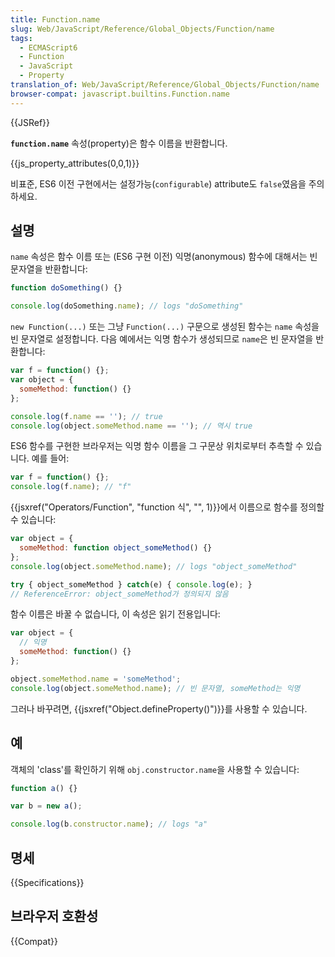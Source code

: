 ```yaml
---
title: Function.name
slug: Web/JavaScript/Reference/Global_Objects/Function/name
tags:
  - ECMAScript6
  - Function
  - JavaScript
  - Property
translation_of: Web/JavaScript/Reference/Global_Objects/Function/name
browser-compat: javascript.builtins.Function.name
---
```

{{JSRef}}

**`function.name`** 속성(property)은 함수 이름을 반환합니다.

{{js_property_attributes(0,0,1)}}

비표준, ES6 이전 구현에서는 설정가능(`configurable`) attribute도 `false`였음을 주의하세요.

## 설명

`name` 속성은 함수 이름 또는 (ES6 구현 이전) 익명(anonymous) 함수에 대해서는 빈 문자열을 반환합니다:

```js
function doSomething() {}

console.log(doSomething.name); // logs "doSomething"
```

`new Function(...)` 또는 그냥 `Function(...)` 구문으로 생성된 함수는 `name` 속성을 빈 문자열로 설정합니다. 다음 예에서는 익명 함수가 생성되므로 `name`은 빈 문자열을 반환합니다:

```js
var f = function() {};
var object = {
  someMethod: function() {}
};

console.log(f.name == ''); // true
console.log(object.someMethod.name == ''); // 역시 true
```

ES6 함수를 구현한 브라우저는 익명 함수 이름을 그 구문상 위치로부터 추측할 수 있습니다. 예를 들어:

```js
var f = function() {};
console.log(f.name); // "f"
```

{{jsxref("Operators/Function", "function 식", "", 1)}}에서 이름으로 함수를 정의할 수 있습니다:

```js
var object = {
  someMethod: function object_someMethod() {}
};
console.log(object.someMethod.name); // logs "object_someMethod"

try { object_someMethod } catch(e) { console.log(e); }
// ReferenceError: object_someMethod가 정의되지 않음
```

함수 이름은 바꿀 수 없습니다, 이 속성은 읽기 전용입니다:

```js
var object = {
  // 익명
  someMethod: function() {}
};

object.someMethod.name = 'someMethod';
console.log(object.someMethod.name); // 빈 문자열, someMethod는 익명
```

그러나 바꾸려면, {{jsxref("Object.defineProperty()")}}를 사용할 수 있습니다.

## 예

객체의 'class'를 확인하기 위해 `obj.constructor.name`을 사용할 수 있습니다:

```js
function a() {}

var b = new a();

console.log(b.constructor.name); // logs "a"
```

## 명세

{{Specifications}}

## 브라우저 호환성

{{Compat}}
